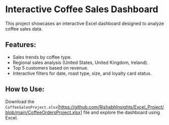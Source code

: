 # Interactive Coffee Sales Dashboard

This project showcases an interactive Excel dashboard designed to analyze coffee sales data. 

## Features:
- Sales trends by coffee type.
- Regional sales analysis (United States, United Kingdom, Ireland).
- Top 5 customers based on revenue.
- Interactive filters for date, roast type, size, and loyalty card status.

## How to Use:
Download the `CoffeeSalesProject.xlsx`[https://github.com/RishabhInsights/Excel_Project/blob/main/CoffeeOrdersProject.xlsx] file and explore the dashboard using Excel.
